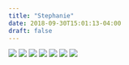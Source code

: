 ```yaml
---
title: "Stephanie"
date: 2018-09-30T15:01:13-04:00
draft: false
---
```


<img src="/photos/stephanie_fletcher/fish-face.jpg"/>

<img src="/photos/stephanie_fletcher/img-0.jpg"/>

<img src="/photos/stephanie_fletcher/img-1.jpg"/>

<img src="/photos/stephanie_fletcher/img-2.jpg"/>

<img src="/photos/stephanie_fletcher/img-3.jpg"/>

<img src="/photos/stephanie_fletcher/img-4.jpg"/>

<img src="/photos/stephanie_fletcher/img-5.jpg"/>
